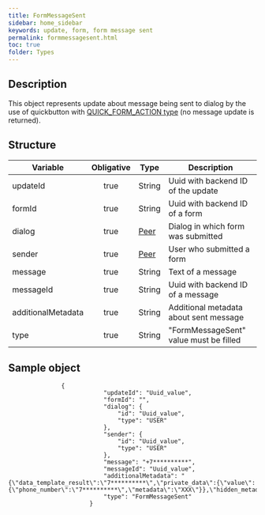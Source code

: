 ```yaml
---
title: FormMessageSent
sidebar: home_sidebar
keywords: update, form, form message sent
permalink: formmessagesent.html
toc: true
folder: Types
---
```


## Description

<p> This object represents update about message being sent to dialog by the use of quickbutton with <a href="https://btsdigital.github.io/bot-api-contract/quickbuttoncommand.html#types-of-quick_form_action">QUICK_FORM_ACTION type</a> (no message update is returned).
</p>

## Structure

| Variable  | Obligative  |Type| Description
|---|:---:|---|---|
| updateId  | true |String| Uuid with backend ID of the update |
| formId  | true |String| Uuid with backend ID of a form |
| dialog  | true |[Peer](https://btsdigital.github.io/bot-api-contract/peer.html) |  Dialog in which form was submitted |
| sender  | true |[Peer](https://btsdigital.github.io/bot-api-contract/peer.html) |  User who submitted a form  |
| message  | true |String |  Text of a message  |
| messageId  | true |String |  Uuid with backend ID of a message  |
| additionalMetadata  | true | String| Additional metadata about sent message |
| type  | true | String | "FormMessageSent" value must be filled

## Sample object

```
               {
                           "updateId": "Uuid_value",
                           "formId": "",
                           "dialog": {
                               "id": "Uuid_value",
                               "type": "USER"
                           },
                           "sender": {
                               "id": "Uuid_value",
                               "type": "USER"
                           },
                           "message": "+7**********",
                           "messageId": "Uuid_value",
                           "additionalMetadata": "{\"data_template_result\":\"7**********\",\"private_data\":{\"value\":{\"phone_number\":\"7**********\",\"metadata\":\"XXX\"}},\"hidden_metadata\":\"\"}",
                           "type": "FormMessageSent"
                       }
```
